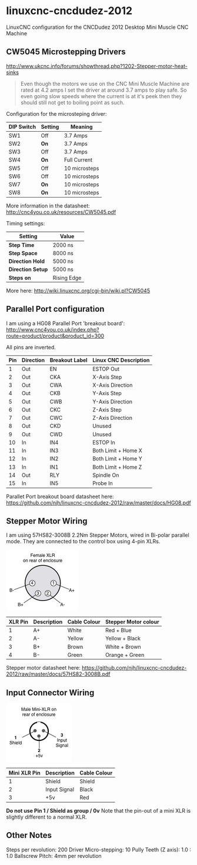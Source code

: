 linuxcnc-cncdudez-2012
======================

LinuxCNC configuration for the CNCDudez 2012 Desktop Mini Muscle CNC Machine




CW5045 Microstepping Drivers
----------------------------

http://www.ukcnc.info/forums/showthread.php?1202-Stepper-motor-heat-sinks

> Even though the motors we use on the CNC Mini Muscle Machine are rated
> at 4.2 amps I set the driver at around 3.7 amps to play safe. So even
> going slow speeds where the current is at it's peek then they should
> still not get to boiling point as such.



Configuration for the microsteping driver:

| DIP Switch | Setting | Meaning       |
|------------|---------|---------------|
| SW1        | Off     | 3.7 Amps      |
| SW2        | **On**  | 3.7 Amps      |
| SW3        | Off     | 3.7 Amps      |
| SW4        | **On**  | Full Current  |
| SW5        | Off     | 10 microsteps |
| SW6        | Off     | 10 microsteps |
| SW7        | **On**  | 10 microsteps |
| SW8        | **On**  | 10 microsteps |

More information in the datasheet:
http://cnc4you.co.uk/resources/CW5045.pdf

Timing settings:

| Setting              | Value       |
|----------------------|-------------|
| **Step Time**        | 2000 ns     |
| **Step Space**       | 8000 ns     |
| **Direction Hold**   | 5000 ns     |
| **Direction Setup**  | 5000 ns     |
| **Steps on**         | Rising Edge |

More here: http://wiki.linuxcnc.org/cgi-bin/wiki.pl?CW5045


Parallel Port configuration
---------------------------

I am using a HG08 Parallel Port 'breakout board':
http://www.cnc4you.co.uk/index.php?route=product/product&product_id=300

All pins are inverted.


| Pin | Direction | Breakout Label | Linux CNC Description |
|-----|-----------|----------------|-----------------------|
| 1   | Out       | EN             | ESTOP Out             |
| 2   | Out       | CKA            | X-Axis Step           |
| 3   | Out       | CWA            | X-Axis Direction      |
| 4   | Out       | CKB            | Y-Axis Step           |
| 5   | Out       | CWB            | Y-Axis Direction      |
| 6   | Out       | CKC            | Z-Axis Step           |
| 7   | Out       | CWC            | Z-Axis Direction      |
| 8   | Out       | CKD            | Unused                |
| 9   | Out       | CWD            | Unused                |
| 10  | In        | IN4            | ESTOP In              |
| 11  | In        | IN3            | Both Limit + Home X   |
| 12  | In        | IN2            | Both Limit + Home Y   |
| 13  | In        | IN1            | Both Limit + Home Z   |
| 14  | Out       | RLY            | Spindle On            |
| 15  | In        | IN5            | Probe In              |


Parallet Port breakout board datasheet here:
https://github.com/njh/linuxcnc-cncdudez-2012/raw/master/docs/HG08.pdf


Stepper Motor Wiring
--------------------

I am using 57HS82-3008B 2.2Nm Stepper Motors, wired in Bi-polar parallel mode.
They are connected to the control box using 4-pin XLRs.

![XLR 4 Pinout](https://github.com/njh/linuxcnc-cncdudez-2012/raw/master/docs/xlr4_stepper.png)

| XLR Pin | Description | Cable Colour | Stepper Motor colour |
|---------|-------------|--------------|----------------------|
| 1       | A+          | White        | Red + Blue           |
| 2       | A-          | Yellow       | Yellow + Black       |
| 3       | B+          | Brown        | White + Brown        |
| 4       | B-          | Green        | Orange + Green       |

Stepper motor datasheet here:
https://github.com/njh/linuxcnc-cncdudez-2012/raw/master/docs/57HS82-3008B.pdf


Input Connector Wiring
----------------------

![Mini XLR-3 Pinout](https://github.com/njh/linuxcnc-cncdudez-2012/raw/master/docs/mini-xlr3_input.png)

| Mini XLR Pin | Description  | Cable Colour |
|--------------|--------------|--------------|
| 1            | Shield       | Shield       |
| 2            | Input Signal | Black        |
| 3            | +5v          | Red          |

**Do not use Pin 1 / Shield as group / 0v**
Note that the pin-out of a mini XLR is slightly different to a normal XLR.


Other Notes
-----------

Steps per revolution: 200
Driver Micro-stepping: 10
Pully Teeth (Z axis): 1.0 : 1.0
Ballscrew Pitch: 4mm per revolution
